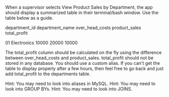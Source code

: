 When a supervisor selects View Product Sales by Department, the app should display a summarized table in their terminal/bash window. Use the table below as a guide.


department_id
department_name
over_head_costs
product_sales
total_profit

01
Electronics
10000
20000
10000

The total_profit column should be calculated on the fly using the difference between over_head_costs and product_sales. total_profit should not be stored in any database. You should use a custom alias.
If you can't get the table to display properly after a few hours, then feel free to go back and just add total_profit to the departments table.

Hint: You may need to look into aliases in MySQL.
Hint: You may need to look into GROUP BYs.
Hint: You may need to look into JOINS.

